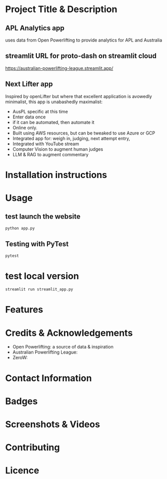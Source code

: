 # Project Title & Description

## APL Analytics app
uses data from Open Powerlifting to provide analytics for APL and Australia 

##  streamlit URL for proto-dash on streamlit cloud
https://australian-powerlifting-league.streamlit.app/

## Next Lifter app
Inspired by openLifter but where that excellent application is avowedly minimalist, this app is unabashedly maximalist:
- AusPL specific at this time
- Enter data once
- if it can be automated, then automate it
- Online only. 
- Built using AWS resources, but can be tweaked to use Azure or GCP
- Integrated app for: weigh in, judging, next attempt entry, 
- Integrated with YouTube stream
- Computer Vision to augment human judges 
- LLM & RAG to augment commentary

# Installation instructions


# Usage


## test launch the website
```bash
python app.py
```

## Testing with PyTest
```bash
pytest
```

# test local version
```bash
streamlit run streamlit_app.py
```



# Features


# Credits & Acknowledgements
- Open Powerlifting: a source of data & inspiration
- Australian Powerlifting League: 
- ZeroW: 

# Contact Information


# Badges


# Screenshots & Videos


# Contributing


# Licence




